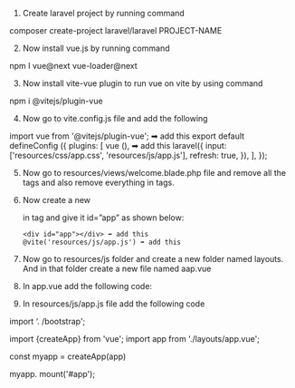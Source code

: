 1)	Create laravel project by running command 

composer create-project laravel/laravel PROJECT-NAME

2)	Now install vue.js by running command 

npm I vue@next vue-loader@next

3)	Now install vite-vue plugin to run vue on vite by using command 

npm i @vitejs/plugin-vue

4)	Now go to vite.config.js file and add the following


import vue from '@vitejs/plugin-vue'; ➡ add this
export default defineConfig ({
plugins: [
        vue (), ➡ add this
        laravel({
            input: ['resources/css/app.css', 'resources/js/app.js'],
            refresh: true,
        }),
    ],
});

5)	Now go to resources/views/welcome.blade.php file and remove all the <style></style> tags and also remove everything in <body></body> tags. 

6)	Now create a new <div></div> in <body></body> tag and give it id=”app” as shown below:


    <body class="antialiased">

        <div id="app"></div> ➡ add this
        @vite('resources/js/app.js') ➡ add this

    </body>

7)	Now go to resources/js folder and create a new folder named layouts. And in that folder create a new file named aap.vue

8)	In app.vue add the following code:

<template>
      <div>
            <h1>Hello Sales board</h1>
      </div>
</template>

9)	In resources/js/app.js file add the following code

import ‘. /bootstrap';

import {createApp} from 'vue';
import app from './layouts/app.vue';

const myapp = createApp(app)

myapp. mount('#app');
